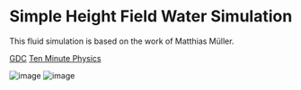 # Simple Height Field Water Simulation

This fluid simulation is based on the work of Matthias Müller.

[GDC](https://ubm-twvideo01.s3.amazonaws.com/o1/vault/gdc08/slides/S6509i1.pdf)
[Ten Minute Physics](https://www.youtube.com/watch?v=hswBi5wcqAA)

![image](https://github.com/IsaakThaddaeus/Height-Field-Water/assets/66296094/bc05a906-f322-4fb7-af86-6b901ad2c1e1)
![image](https://github.com/IsaakThaddaeus/Height-Field-Water/assets/66296094/133b3490-d565-42cc-a26e-52421204adfd)
